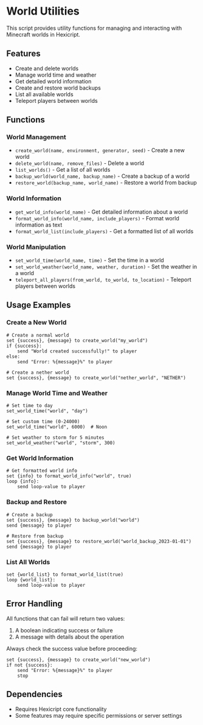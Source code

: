# World Utilities

This script provides utility functions for managing and interacting with Minecraft worlds in Hexicript.

## Features

- Create and delete worlds
- Manage world time and weather
- Get detailed world information
- Create and restore world backups
- List all available worlds
- Teleport players between worlds

## Functions

### World Management
- `create_world(name, environment, generator, seed)` - Create a new world
- `delete_world(name, remove_files)` - Delete a world
- `list_worlds()` - Get a list of all worlds
- `backup_world(world_name, backup_name)` - Create a backup of a world
- `restore_world(backup_name, world_name)` - Restore a world from backup

### World Information
- `get_world_info(world_name)` - Get detailed information about a world
- `format_world_info(world_name, include_players)` - Format world information as text
- `format_world_list(include_players)` - Get a formatted list of all worlds

### World Manipulation
- `set_world_time(world_name, time)` - Set the time in a world
- `set_world_weather(world_name, weather, duration)` - Set the weather in a world
- `teleport_all_players(from_world, to_world, to_location)` - Teleport players between worlds

## Usage Examples

### Create a New World
```hxs
# Create a normal world
set {success}, {message} to create_world("my_world")
if {success}:
    send "World created successfully!" to player
else:
    send "Error: %{message}%" to player

# Create a nether world
set {success}, {message} to create_world("nether_world", "NETHER")
```

### Manage World Time and Weather
```hxs
# Set time to day
set_world_time("world", "day")

# Set custom time (0-24000)
set_world_time("world", 6000)  # Noon

# Set weather to storm for 5 minutes
set_world_weather("world", "storm", 300)
```

### Get World Information
```hxs
# Get formatted world info
set {info} to format_world_info("world", true)
loop {info}:
    send loop-value to player
```

### Backup and Restore
```hxs
# Create a backup
set {success}, {message} to backup_world("world")
send {message} to player

# Restore from backup
set {success}, {message} to restore_world("world_backup_2023-01-01")
send {message} to player
```

### List All Worlds
```hxs
set {world_list} to format_world_list(true)
loop {world_list}:
    send loop-value to player
```

## Error Handling

All functions that can fail will return two values:
1. A boolean indicating success or failure
2. A message with details about the operation

Always check the success value before proceeding:
```hxs
set {success}, {message} to create_world("new_world")
if not {success}:
    send "Error: %{message}%" to player
    stop
```

## Dependencies

- Requires Hexicript core functionality
- Some features may require specific permissions or server settings
